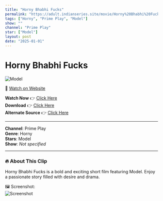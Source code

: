 ```yaml
---
title: "Horny Bhabhi Fucks"
permalink: "https://adult.indianseries.site/movie/Horny%20Bhabhi%20Fucks"
tags: ["Horny", "Prime Play", "Model"]
show: ""
channel: "Prime Play"
star: ["Model"]
layout: post
date: "2025-01-01"
---
```


# Horny Bhabhi Fucks

![Model](https://shorts.desisins.com/wp-content/uploads/2023/11/Horny-Bhabhi-Fucks-PrimePlay-DesiSins.com_.jpg)

🔗 [Watch on Website](https://adult.indianseries.site/movie/Horny%20Bhabhi%20Fucks)

**Watch Now** 👉 [Click Here](https://adult.indianseries.site/movie/Horny%20Bhabhi%20Fucks)  
**Download** 👉 [Click Here](https://adult.indianseries.site/movie/Horny%20Bhabhi%20Fucks)  
**Alternate Source** 👉 [Click Here](https://adult.indianseries.site/movie/Horny%20Bhabhi%20Fucks)

---

**Channel**: Prime Play  
**Genre**: Horny  
**Stars**: Model  
**Show**: *Not specified*

---

### 🔥 About This Clip

Horny Bhabhi Fucks is a bold and exciting short film featuring Model. Enjoy a passionate story filled with desire and drama.
 
🖼️ Screenshot:  
![Screenshot](https://shorts.desisins.com/wp-content/uploads/2023/11/Horny-Bhabhi-Fucks-PrimePlay-DesiSins.com_.jpg)
